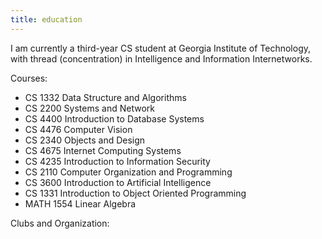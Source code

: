 ```yaml
---
title: education
--- 
```

I am currently a third-year CS student at Georgia Institute of Technology, with thread (concentration) in Intelligence and Information Internetworks. 


Courses:
<ul>
  <li>CS 1332 Data Structure and Algorithms</li>
  <li>CS 2200 Systems and Network </li>
  <li>CS 4400 Introduction to Database Systems</li>
  <li>CS 4476 Computer Vision </li>
  <li>CS 2340 Objects and Design </li>
  <li>CS 4675 Internet Computing Systems</li>
  <li>CS 4235 Introduction to Information Security</li>
  <li>CS 2110 Computer Organization and Programming</li>
  <li>CS 3600 Introduction to Artificial Intelligence</li>
  <li>CS 1331 Introduction to Object Oriented Programming</li>
  <li>MATH 1554 Linear Algebra </li>

  
</ul>

Clubs and Organization:
